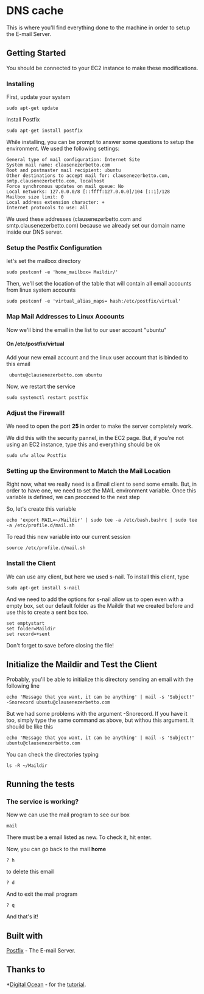 # DNS cache
This is where you'll find everything done to the machine in order to setup the E-mail Server.

## Getting Started
You should be connected to your EC2 instance to make these modifications.


### Installing

First, update your system
```
sudo apt-get update
```
Install Postfix
```
sudo apt-get install postfix
```

While installing, you can be prompt to answer some questions to setup the environment. We used the following settings:
```
General type of mail configuration: Internet Site
System mail name: clausenezerbetto.com
Root and postmaster mail recipient: ubuntu
Other destinations to accept mail for: clausenezerbetto.com, smtp.clausenezerbetto.com, localhost
Force synchronous updates on mail queue: No
Local networks: 127.0.0.0/8 [::ffff:127.0.0.0]/104 [::1]/128
Mailbox size limit: 0
Local address extension character: +
Internet protocols to use: all
```
We used these addresses (clausenezerbetto.com and smtp.clausenezerbetto.com) because we already set our domain name inside our DNS server.


### Setup the Postfix Configuration
let's set the mailbox directory
```
sudo postconf -e 'home_mailbox= Maildir/'
```
Then, we'll set the location of the table that will contain all email accounts from linux system accounts
```
sudo postconf -e 'virtual_alias_maps= hash:/etc/postfix/virtual'
```

### Map Mail Addresses to Linux Accounts
Now we'll bind the email in the list to our user account "ubuntu"

#### On /etc/postfix/virtual

Add your new email account and the linux user account that is binded to this email
```
 ubuntu@clausenezerbetto.com ubuntu
```
Now, we restart the service
```
sudo systemctl restart postfix
```


### Adjust the Firewall!

We need to open the port **25** in order to make the server completely work.

We did this with the security pannel, in the EC2 page. But, if you're not using an EC2 instance, type this and everything should be ok
```
sudo ufw allow Postfix
```


### Setting up the Environment to Match the Mail Location

Right now, what we really need is a Email client to send some emails. But, in order to have one, we need to set the MAIL environment variable. Once this variable is defined, we can procceed to the next step

So, let's create this variable
```
echo 'export MAIL=~/Maildir' | sudo tee -a /etc/bash.bashrc | sudo tee -a /etc/profile.d/mail.sh
```
To read this new variable into our current session
```
source /etc/profile.d/mail.sh
```


### Install the Client

We can use any client, but here we used s-nail. To install this client, type
```
sudo apt-get install s-nail
```
And we need to add the options for s-nail allow us to open even with a empty box, set our default folder as the Maildir that we created before and use this to create a sent box too.
```
set emptystart
set folder=Maildir
set record=+sent
```
Don't forget to save before closing the file!

## Initialize the Maildir and Test the Client

Probably, you'll be able to initialize this directory sending an email with the following line
```
echo 'Message that you want, it can be anything' | mail -s 'Subject!' -Snorecord ubuntu@clausenezerbetto.com
```
But we had some problems with the argument -Snorecord. If you have it too, simply type the same command as above, but withou this argument. It shouild be like this
```
echo 'Message that you want, it can be anything' | mail -s 'Subject!' ubuntu@clausenezerbetto.com
```
You can check the directories typing
```
ls -R ~/Maildir
```

## Running the tests

### The service is working?
Now we can use the mail program to see our box
```
mail
````
There must be a email listed as new. To check it, hit enter.

Now, you can go back to the mail **home**
```
? h
```
to delete this email
```
? d
```
And to exit the mail program
```
? q
```
And that's it!


## Built with
[Postfix](http://www.postfix.org/) - The E-mail Server.

## Thanks to
*[Digital Ocean](http://www.digitalocean.com/) - for the [tutorial](https://www.digitalocean.com/community/tutorials/how-to-install-and-configure-postfix-on-ubuntu-16-04).
